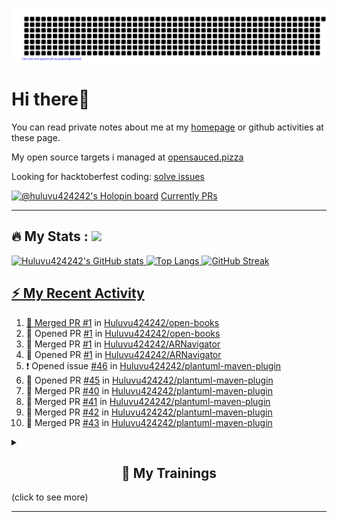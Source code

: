 ![gitartwork](gitartwork.svg)
# Hi there👋

You can read private notes about me at my [homepage](https://huluvu424242.github.io/home/) or github activities at these page.

My open source targets i managed at <a target="_blank" href="https://opensauced.pizza/">opensauced.pizza</a>

Looking for hacktoberfest coding: <a target="_blank" href="https://github.com/search?q=label:hacktoberfest+state:open+type:issue">solve issues</a>

[![@huluvu424242's Holopin board](https://holopin.io/api/user/board?user=huluvu424242)](https://holopin.io/@huluvu424242)
<a target="_blank" href="https://hacktoberfestchecker.jenko.me/user/Huluvu424242">Currently PRs</a>

---

## :fire: My Stats : <a href="https://github.com/Huluvu424242"><img src="https://img.shields.io/github/followers/Huluvu424242?label=follow&style=social" />
  
<!--p align="center"-->
<img alt="Huluvu424242's GitHub stats" src="https://github-readme-stats.vercel.app/api?username=Huluvu424242&show_icons=true&theme=vision-friendly-dark" width="33%" />
<img alt="Top Langs" src="https://github-readme-stats.vercel.app/api/top-langs/?username=Huluvu424242&layout=compact&theme=vision-friendly-dark" width="30%" />
<img alt="GitHub Streak" src="http://github-readme-streak-stats.herokuapp.com?user=Huluvu424242&theme=vision-friendly-dark&date_format=j%20M%5B%20Y%5D" width="33%" />
<!--/p-->
  
<!--script 
    type="module" 
    src='https://unpkg.com/@huluvu424242/honey-chucknorris-jokes@0.0.1/dist/honey-chucknorris-jokes/honey-chucknorris-jokes.js'>
</script>
<honey-chucknorris-jokes /-->

## :zap: My Recent Activity

<!--START_SECTION:activity-->
1. 🎉 Merged PR [#1](https://github.com/Huluvu424242/open-books/pull/1) in [Huluvu424242/open-books](https://github.com/Huluvu424242/open-books)
2. 💪 Opened PR [#1](https://github.com/Huluvu424242/open-books/pull/1) in [Huluvu424242/open-books](https://github.com/Huluvu424242/open-books)
3. 🎉 Merged PR [#1](https://github.com/Huluvu424242/ARNavigator/pull/1) in [Huluvu424242/ARNavigator](https://github.com/Huluvu424242/ARNavigator)
4. 💪 Opened PR [#1](https://github.com/Huluvu424242/ARNavigator/pull/1) in [Huluvu424242/ARNavigator](https://github.com/Huluvu424242/ARNavigator)
5. ❗️ Opened issue [#46](https://github.com/Huluvu424242/plantuml-maven-plugin/issues/46) in [Huluvu424242/plantuml-maven-plugin](https://github.com/Huluvu424242/plantuml-maven-plugin)
6. 💪 Opened PR [#45](https://github.com/Huluvu424242/plantuml-maven-plugin/pull/45) in [Huluvu424242/plantuml-maven-plugin](https://github.com/Huluvu424242/plantuml-maven-plugin)
7. 🎉 Merged PR [#40](https://github.com/Huluvu424242/plantuml-maven-plugin/pull/40) in [Huluvu424242/plantuml-maven-plugin](https://github.com/Huluvu424242/plantuml-maven-plugin)
8. 🎉 Merged PR [#41](https://github.com/Huluvu424242/plantuml-maven-plugin/pull/41) in [Huluvu424242/plantuml-maven-plugin](https://github.com/Huluvu424242/plantuml-maven-plugin)
9. 🎉 Merged PR [#42](https://github.com/Huluvu424242/plantuml-maven-plugin/pull/42) in [Huluvu424242/plantuml-maven-plugin](https://github.com/Huluvu424242/plantuml-maven-plugin)
10. 🎉 Merged PR [#43](https://github.com/Huluvu424242/plantuml-maven-plugin/pull/43) in [Huluvu424242/plantuml-maven-plugin](https://github.com/Huluvu424242/plantuml-maven-plugin)
<!--END_SECTION:activity-->
  
  
<details>   
  <summary> <h2 align="center">🌱 My Trainings</h2> (click to see more)</summary>
  
  <a  target="_blank" href="https://www.flickr.com/photos/huluvu424242/albums/72157628149627159" title="Zertifikate"><img src="https://live.staticflickr.com/7007/6401185011_d67d8dd4e4_c.jpg" width="100%" height="10%" alt="Zertifikate"></a>
  
</details>


--- 



<!--
**Huluvu424242/huluvu424242** is a ✨ _special_ ✨ repository because its `README.md` (this file) appears on your GitHub profile.

Here are some ideas to get you started:

- 🔭 I’m currently working on ...
- 🌱 I’m currently learning ...
- 👯 I’m looking to collaborate on ...
- 🤔 I’m looking for help with ...
- 💬 Ask me about ...
- 📫 How to reach me: ...
- 😄 Pronouns: ...
- ⚡ Fun fact: ...
-->
